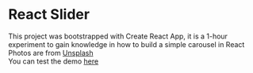 # React Slider

This project was bootstrapped with Create React App, it is a 1-hour experiment to gain knowledge in how to build a simple carousel in React
<br>
Photos are from [Unsplash](https://unsplash.com/)
<br>
You can test the demo [here](https://brendapc.github.io/react-carousel/)
